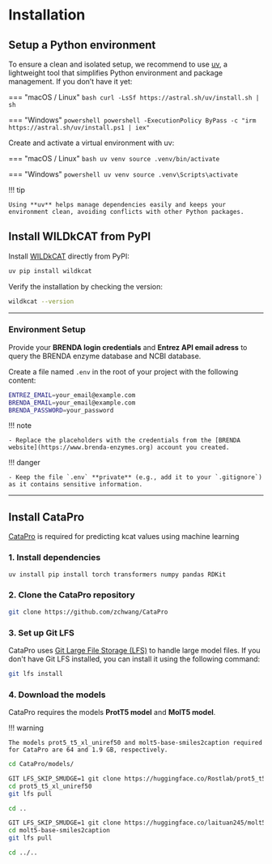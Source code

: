 # Installation

## Setup a Python environment 

To ensure a clean and isolated setup, we recommend to use [uv](https://docs.astral.sh/uv/), a lightweight tool that simplifies Python environment and package management. If you don’t have it yet:

=== "macOS / Linux"
    ```bash
    curl -LsSf https://astral.sh/uv/install.sh | sh
    ```

=== "Windows"
    ```powershell
    powershell -ExecutionPolicy ByPass -c "irm https://astral.sh/uv/install.ps1 | iex"
    ```

Create and activate a virtual environment with uv:

=== "macOS / Linux"
    ```bash
    uv venv
    source .venv/bin/activate
    ```

=== "Windows"
    ```powershell
    uv venv
    source .venv\Scripts\activate
    ```

!!! tip 

    Using **uv** helps manage dependencies easily and keeps your environment clean, avoiding conflicts with other Python packages.

## Install WILDkCAT from PyPI 

Install [WILDkCAT](https://pypi.org/project/wildkcat/) directly from PyPI:

```bash
uv pip install wildkcat 
```

Verify the installation by checking the version:

```bash 
wildkcat --version
```

---

### Environment Setup

Provide your **BRENDA login credentials** and **Entrez API email adress** to query the BRENDA enzyme database and NCBI database.

Create a file named `.env` in the root of your project with the following content:

```bash
ENTREZ_EMAIL=your_email@example.com
BRENDA_EMAIL=your_email@example.com
BRENDA_PASSWORD=your_password
```

!!! note

    - Replace the placeholders with the credentials from the [BRENDA website](https://www.brenda-enzymes.org) account you created.

!!! danger 

    - Keep the file `.env` **private** (e.g., add it to your `.gitignore`) as it contains sensitive information.

--- 

## Install CataPro

[CataPro](https://github.com/zchwang/CataPro?tab=readme-ov-file#create-the-catapro-environment) is required for predicting kcat values using machine learning

### 1. Install dependencies

```bash
uv install pip install torch transformers numpy pandas RDKit
```

### 2. Clone the CataPro repository

```bash
git clone https://github.com/zchwang/CataPro
```

### 3. Set up Git LFS 

CataPro uses [Git Large File Storage (LFS)](https://git-lfs.github.com/) to handle large model files. 
If you don't have Git LFS installed, you can install it using the following command:

```bash
git lfs install
```

### 4. Download the models

CataPro requires the models **ProtT5 model** and **MolT5 model**.

!!! warning 

    The models prot5_t5_xl_uniref50 and molt5-base-smiles2caption required for CataPro are 64 and 1.9 GB, respectively. 

```bash
cd CataPro/models/

GIT LFS_SKIP_SMUDGE=1 git clone https://huggingface.co/Rostlab/prot5_t5_xl_uniref50
cd prot5_t5_xl_uniref50
git lfs pull

cd ..

GIT LFS_SKIP_SMUDGE=1 git clone https://huggingface.co/laituan245/molt5-base-smiles2caption
cd molt5-base-smiles2caption
git lfs pull

cd ../..
```

